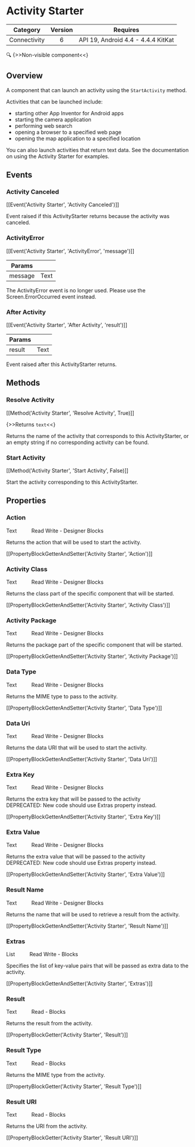 # Activity Starter

| Category | Version | Requires |
|:--------:|:-------:|:--------:|
|Connectivity|6|API 19, Android 4.4 - 4.4.4 KitKat|

:mag: {>>Non-visible component<<}

## Overview

A component that can launch an activity using the `` StartActivity `` method.

Activities that can be launched include: 

*    starting other App Inventor for Android apps 
*    starting the camera application 
*    performing web search 
*    opening a browser to a specified web page
*    opening the map application to a specified location

You can also launch activities that return text data. See the documentation on using the Activity Starter for examples.

## Events

### Activity Canceled

[[Event('Activity Starter', 'Activity Canceled')]]

Event raised if this ActivityStarter returns because the activity was canceled.

### ActivityError

[[Event('Activity Starter', 'ActivityError', 'message')]]

| Params | []() |
|--------|------|
|message|Text|


The ActivityError event is no longer used. Please use the Screen.ErrorOccurred event instead.

### After Activity

[[Event('Activity Starter', 'After Activity', 'result')]]

| Params | []() |
|--------|------|
|result|Text|


Event raised after this ActivityStarter returns.

## Methods

### Resolve Activity

[[Method('Activity Starter', 'Resolve Activity', True)]]

{>>Returns `text`<<}

Returns the name of the activity that corresponds to this ActivityStarter, or an empty string if no corresponding activity can be found.

### Start Activity

[[Method('Activity Starter', 'Start Activity', False)]]

Start the activity corresponding to this ActivityStarter.

## Properties

### Action

<span class="chip chip-text">Text</span>&nbsp;&nbsp;&nbsp;&nbsp;&nbsp;&nbsp;&nbsp;&nbsp;&nbsp;&nbsp;<span class="chip chip-rw">Read</span> <span class="chip chip-rw">Write</span> - <span class="chip chip-bd">Designer</span> <span class="chip chip-bd">Blocks</span> 

Returns the action that will be used to start the activity.

[[PropertyBlockGetterAndSetter('Activity Starter', 'Action')]]

### Activity Class

<span class="chip chip-text">Text</span>&nbsp;&nbsp;&nbsp;&nbsp;&nbsp;&nbsp;&nbsp;&nbsp;&nbsp;&nbsp;<span class="chip chip-rw">Read</span> <span class="chip chip-rw">Write</span> - <span class="chip chip-bd">Designer</span> <span class="chip chip-bd">Blocks</span> 

Returns the class part of the specific component that will be started.

[[PropertyBlockGetterAndSetter('Activity Starter', 'Activity Class')]]

### Activity Package

<span class="chip chip-text">Text</span>&nbsp;&nbsp;&nbsp;&nbsp;&nbsp;&nbsp;&nbsp;&nbsp;&nbsp;&nbsp;<span class="chip chip-rw">Read</span> <span class="chip chip-rw">Write</span> - <span class="chip chip-bd">Designer</span> <span class="chip chip-bd">Blocks</span> 

Returns the package part of the specific component that will be started.

[[PropertyBlockGetterAndSetter('Activity Starter', 'Activity Package')]]

### Data Type

<span class="chip chip-text">Text</span>&nbsp;&nbsp;&nbsp;&nbsp;&nbsp;&nbsp;&nbsp;&nbsp;&nbsp;&nbsp;<span class="chip chip-rw">Read</span> <span class="chip chip-rw">Write</span> - <span class="chip chip-bd">Designer</span> <span class="chip chip-bd">Blocks</span> 

Returns the MIME type to pass to the activity.

[[PropertyBlockGetterAndSetter('Activity Starter', 'Data Type')]]

### Data Uri

<span class="chip chip-text">Text</span>&nbsp;&nbsp;&nbsp;&nbsp;&nbsp;&nbsp;&nbsp;&nbsp;&nbsp;&nbsp;<span class="chip chip-rw">Read</span> <span class="chip chip-rw">Write</span> - <span class="chip chip-bd">Designer</span> <span class="chip chip-bd">Blocks</span> 

Returns the data URI that will be used to start the activity.

[[PropertyBlockGetterAndSetter('Activity Starter', 'Data Uri')]]

### Extra Key

<span class="chip chip-text">Text</span>&nbsp;&nbsp;&nbsp;&nbsp;&nbsp;&nbsp;&nbsp;&nbsp;&nbsp;&nbsp;<span class="chip chip-rw">Read</span> <span class="chip chip-rw">Write</span> - <span class="chip chip-bd">Designer</span> <span class="chip chip-bd">Blocks</span> 

Returns the extra key that will be passed to the activity  
DEPRECATED: New code should use Extras property instead.

[[PropertyBlockGetterAndSetter('Activity Starter', 'Extra Key')]]

### Extra Value

<span class="chip chip-text">Text</span>&nbsp;&nbsp;&nbsp;&nbsp;&nbsp;&nbsp;&nbsp;&nbsp;&nbsp;&nbsp;<span class="chip chip-rw">Read</span> <span class="chip chip-rw">Write</span> - <span class="chip chip-bd">Designer</span> <span class="chip chip-bd">Blocks</span> 

Returns the extra value that will be passed to the activity  
DEPRECATED: New code should use Extras property instead.

[[PropertyBlockGetterAndSetter('Activity Starter', 'Extra Value')]]

### Result Name

<span class="chip chip-text">Text</span>&nbsp;&nbsp;&nbsp;&nbsp;&nbsp;&nbsp;&nbsp;&nbsp;&nbsp;&nbsp;<span class="chip chip-rw">Read</span> <span class="chip chip-rw">Write</span> - <span class="chip chip-bd">Designer</span> <span class="chip chip-bd">Blocks</span> 

Returns the name that will be used to retrieve a result from the activity.

[[PropertyBlockGetterAndSetter('Activity Starter', 'Result Name')]]

### Extras

<span class="chip chip-list">List</span>&nbsp;&nbsp;&nbsp;&nbsp;&nbsp;&nbsp;&nbsp;&nbsp;&nbsp;&nbsp;<span class="chip chip-rw">Read</span> <span class="chip chip-rw">Write</span> - <span class="chip chip-bd">Blocks</span> 

Specifies the list of key-value pairs that will be passed as extra data to the activity.

[[PropertyBlockGetterAndSetter('Activity Starter', 'Extras')]]

### Result

<span class="chip chip-text">Text</span>&nbsp;&nbsp;&nbsp;&nbsp;&nbsp;&nbsp;&nbsp;&nbsp;&nbsp;&nbsp;<span class="chip chip-rw">Read</span> - <span class="chip chip-bd">Blocks</span> 

Returns the result from the activity.

[[PropertyBlockGetter('Activity Starter', 'Result')]]

### Result Type

<span class="chip chip-text">Text</span>&nbsp;&nbsp;&nbsp;&nbsp;&nbsp;&nbsp;&nbsp;&nbsp;&nbsp;&nbsp;<span class="chip chip-rw">Read</span> - <span class="chip chip-bd">Blocks</span> 

Returns the MIME type from the activity.

[[PropertyBlockGetter('Activity Starter', 'Result Type')]]

### Result URI

<span class="chip chip-text">Text</span>&nbsp;&nbsp;&nbsp;&nbsp;&nbsp;&nbsp;&nbsp;&nbsp;&nbsp;&nbsp;<span class="chip chip-rw">Read</span> - <span class="chip chip-bd">Blocks</span> 

Returns the URI from the activity.

[[PropertyBlockGetter('Activity Starter', 'Result URI')]]